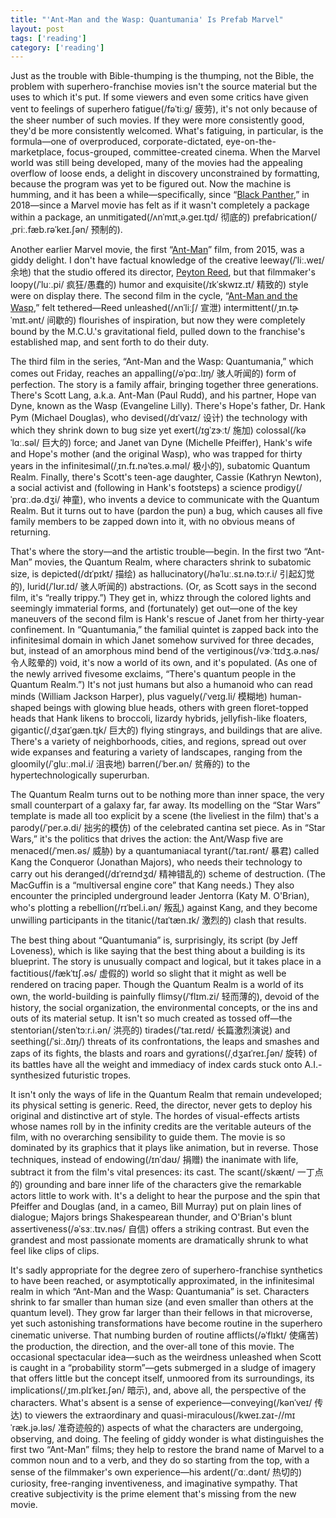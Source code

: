 ```yaml
---
title: "'Ant-Man and the Wasp: Quantumania' Is Prefab Marvel"
layout: post
tags: ['reading']
category: ['reading']
---
```


Just as the trouble with Bible-thumping is the thumping, not the Bible, the problem with superhero-franchise movies isn't the source material but the uses to which it's put. If some viewers and even some critics have given vent to feelings of superhero fatigue(/fəˈtiːɡ/ 疲劳), it's not only because of the sheer number of such movies. If they were more consistently good, they'd be more consistently welcomed. What's fatiguing, in particular, is the formula—one of overproduced, corporate-dictated, eye-on-the-marketplace, focus-grouped, committee-created cinema. When the Marvel world was still being developed, many of the movies had the appealing overflow of loose ends, a delight in discovery unconstrained by formatting, because the program was yet to be figured out. Now the machine is humming, and it has been a while—specifically, since “[Black Panther](https://www.newyorker.com/culture/richard-brody/the-passionate-politics-of-black-panther),” in 2018—since a Marvel movie has felt as if it wasn't completely a package within a package, an unmitigated(/ʌnˈmɪt̬.ə.ɡeɪ.t̬ɪd/ 彻底的) prefabrication(/ˌpriː.fæb.rəˈkeɪ.ʃən/ 预制的).

Another earlier Marvel movie, the first “[Ant-Man](https://www.newyorker.com/culture/richard-brody/ant-man-is-a-superhero-movie-for-skeptics)” film, from 2015, was a giddy delight. I don't have factual knowledge of the creative leeway(/ˈliː.weɪ/ 余地) that the studio offered its director, [Peyton Reed](https://www.newyorker.com/culture/the-front-row/what-to-stream-the-audacious-first-films-of-the-ant-man-director-peyton-reed), but that filmmaker's loopy(/ˈluː.pi/ 疯狂/愚蠢的) humor and exquisite(/ɪkˈskwɪz.ɪt/ 精致的) style were on display there. The second film in the cycle, “[Ant-Man and the Wasp](https://www.newyorker.com/culture/the-front-row/ant-man-and-the-wasp-should-have-been-the-godfather-part-ii-of-superhero-movies),” felt tethered—Reed unleashed(/ʌnˈliːʃ/ 宣泄) intermittent(/ˌɪn.t̬ɚˈmɪt.ənt/ 间歇的) flourishes of inspiration, but now they were completely bound by the M.C.U.'s gravitational field, pulled down to the franchise's established map, and sent forth to do their duty.

The third film in the series, “Ant-Man and the Wasp: Quantumania,” which comes out Friday, reaches an appalling(/əˈpɑː.lɪŋ/ 骇人听闻的) form of perfection. The story is a family affair, bringing together three generations. There's Scott Lang, a.k.a. Ant-Man (Paul Rudd), and his partner, Hope van Dyne, known as the Wasp (Evangeline Lilly). There's Hope's father, Dr. Hank Pym (Michael Douglas), who devised(/dɪˈvaɪz/ 设计) the technology with which they shrink down to bug size yet exert(/ɪɡˈzɝːt/ 施加) colossal(/kəˈlɑː.səl/ 巨大的) force; and Janet van Dyne (Michelle Pfeiffer), Hank's wife and Hope's mother (and the original Wasp), who was trapped for thirty years in the infinitesimal(/ˌɪn.fɪ.nəˈtes.ə.məl/ 极小的), subatomic Quantum Realm. Finally, there's Scott's teen-age daughter, Cassie (Kathryn Newton), a social activist and (following in Hank's footsteps) a science prodigy(/ˈprɑː.də.dʒi/ 神童), who invents a device to communicate with the Quantum Realm. But it turns out to have (pardon the pun) a bug, which causes all five family members to be zapped down into it, with no obvious means of returning.

That's where the story—and the artistic trouble—begin. In the first two “Ant-Man” movies, the Quantum Realm, where characters shrink to subatomic size, is depicted(/dɪˈpɪkt/ 描绘) as hallucinatory(/həˈluː.sɪ.nə.tɔːr.i/ 引起幻觉的), lurid(/ˈlʊr.ɪd/ 骇人听闻的) abstractions. (Or, as Scott says in the second film, it's “really trippy.”) They get in, whizz through the colored lights and seemingly immaterial forms, and (fortunately) get out—one of the key maneuvers of the second film is Hank's rescue of Janet from her thirty-year confinement. In “Quantumania,” the familial quintet is zapped back into the infinitesimal domain in which Janet somehow survived for three decades, but, instead of an amorphous mind bend of the vertiginous(/vɝːˈtɪdʒ.ə.nəs/ 令人眩晕的) void, it's now a world of its own, and it's populated. (As one of the newly arrived fivesome exclaims, “There's quantum people in the Quantum Realm.”) It's not just humans but also a humanoid who can read minds (William Jackson Harper), plus vaguely(/ˈveɪɡ.li/ 模糊地) human-shaped beings with glowing blue heads, others with green floret-topped heads that Hank likens to broccoli, lizardy hybrids, jellyfish-like floaters, gigantic(/ˌdʒaɪˈɡæn.t̬ɪk/ 巨大的) flying stingrays, and buildings that are alive. There's a variety of neighborhoods, cities, and regions, spread out over wide expanses and featuring a variety of landscapes, ranging from the gloomily(/ˈɡluː.məl.i/ 沮丧地) barren(/ˈber.ən/ 贫瘠的) to the hypertechnologically superurban.

The Quantum Realm turns out to be nothing more than inner space, the very small counterpart of a galaxy far, far away. Its modelling on the “Star Wars” template is made all too explicit by a scene (the liveliest in the film) that's a parody(/ˈper.ə.di/ 拙劣的模仿) of the celebrated cantina set piece. As in “Star Wars,” it's the politics that drives the action: the Ant/Wasp five are menaced(/ˈmen.əs/ 威胁) by a quantumaniacal tyrant(/ˈtaɪ.rənt/ 暴君) called Kang the Conqueror (Jonathan Majors), who needs their technology to carry out his deranged(/dɪˈreɪndʒd/ 精神错乱的) scheme of destruction. (The MacGuffin is a “multiversal engine core” that Kang needs.) They also encounter the principled underground leader Jentorra (Katy M. O'Brian), who's plotting a rebellion(/rɪˈbel.i.ən/ 叛乱) against Kang, and they become unwilling participants in the titanic(/taɪˈtæn.ɪk/ 激烈的) clash that results.

The best thing about “Quantumania” is, surprisingly, its script (by Jeff Loveness), which is like saying that the best thing about a building is its blueprint. The story is unusually compact and logical, but it takes place in a factitious(/fækˈtɪʃ.əs/ 虚假的) world so slight that it might as well be rendered on tracing paper. Though the Quantum Realm is a world of its own, the world-building is painfully flimsy(/ˈflɪm.zi/ 轻而薄的), devoid of the history, the social organization, the environmental concepts, or the ins and outs of its material setup. It isn't so much created as tossed off—the stentorian(/stenˈtɔːr.i.ən/ 洪亮的) tirades(/ˈtaɪ.reɪd/ 长篇激烈演说) and seething(/ˈsiː.ðɪŋ/) threats of its confrontations, the leaps and smashes and zaps of its fights, the blasts and roars and gyrations(/ˌdʒaɪˈreɪ.ʃən/ 旋转) of its battles have all the weight and immediacy of index cards stuck onto A.I.-synthesized futuristic tropes.

It isn't only the ways of life in the Quantum Realm that remain undeveloped; its physical setting is generic. Reed, the director, never gets to deploy his original and distinctive art of style. The hordes of visual-effects artists whose names roll by in the infinity credits are the veritable auteurs of the film, with no overarching sensibility to guide them. The movie is so dominated by its graphics that it plays like animation, but in reverse. Those techniques, instead of endowing(/ɪnˈdaʊ/ 捐赠) the inanimate with life, subtract it from the film's vital presences: its cast. The scant(/skænt/ 一丁点的) grounding and bare inner life of the characters give the remarkable actors little to work with. It's a delight to hear the purpose and the spin that Pfeiffer and Douglas (and, in a cameo, Bill Murray) put on plain lines of dialogue; Majors brings Shakespearean thunder, and O'Brian's blunt assertiveness(/əˈsɜː.tɪv.nəs/ 自信) offers a striking contrast. But even the grandest and most passionate moments are dramatically shrunk to what feel like clips of clips.

It's sadly appropriate for the degree zero of superhero-franchise synthetics to have been reached, or asymptotically approximated, in the infinitesimal realm in which “Ant-Man and the Wasp: Quantumania” is set. Characters shrink to far smaller than human size (and even smaller than others at the quantum level). They grow far larger than their fellows in that microverse, yet such astonishing transformations have become routine in the superhero cinematic universe. That numbing burden of routine afflicts(/əˈflɪkt/ 使痛苦) the production, the direction, and the over-all tone of this movie. The occasional spectacular idea—such as the weirdness unleashed when Scott is caught in a “probability storm”—gets submerged in a sludge of imagery that offers little but the concept itself, unmoored from its surroundings, its implications(/ˌɪm.plɪˈkeɪ.ʃən/ 暗示), and, above all, the perspective of the characters. What's absent is a sense of experience—conveying(/kənˈveɪ/ 传达) to viewers the extraordinary and quasi-miraculous(/kweɪ.zaɪ-//mɪˈræk.jə.ləs/ 准奇迹般的) aspects of what the characters are undergoing, observing, and doing. The feeling of giddy wonder is what distinguishes the first two “Ant-Man” films; they help to restore the brand name of Marvel to a common noun and to a verb, and they do so starting from the top, with a sense of the filmmaker's own experience—his ardent(/ˈɑː.dənt/ 热切的) curiosity, free-ranging inventiveness, and imaginative sympathy. That creative subjectivity is the prime element that's missing from the new movie.
